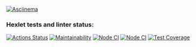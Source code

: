 [![Asciinema](https://asciinema.org/a/G7CSE6RMG80OHRrfpKhVlS40w.svg)](https://asciinema.org/a/G7CSE6RMG80OHRrfpKhVlS40w)

### Hexlet tests and linter status:
[![Actions Status](https://github.com/unclebusy/frontend-project-46/actions/workflows/hexlet-check.yml/badge.svg)](https://github.com/unclebusy/frontend-project-46/actions)
[![Maintainability](https://api.codeclimate.com/v1/badges/e6ce8d73df54e3b970ce/maintainability)](https://codeclimate.com/github/unclebusy/frontend-project-46/maintainability)
[![Node CI](https://github.com/unclebusy/frontend-project-46/actions/workflows/hexlet-check.yml/badge.svg)](https://github.com/unclebusy/frontend-project-46/workflows/hexlet-check.yml)
[![Node CI](https://github.com/unclebusy/frontend-project-46/actions/workflows/nodejs.yml/badge.svg)](https://github.com/unclebusy/frontend-project-46/workflows/nodejs.yml)
[![Test Coverage](https://api.codeclimate.com/v1/badges/e6ce8d73df54e3b970ce/test_coverage)](https://codeclimate.com/github/unclebusy/frontend-project-46/test_coverage)